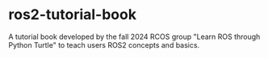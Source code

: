 # ros2-tutorial-book
A tutorial book developed by the fall 2024 RCOS group "Learn ROS through Python Turtle" to teach users ROS2 concepts and basics.
